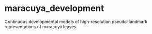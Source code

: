 # maracuya_development
Continuous developmental models of high-resolution pseudo-landmark representations of maracuyá leaves
